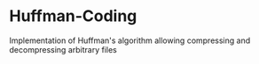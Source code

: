 # Huffman-Coding
Implementation of Huffman's algorithm allowing compressing and decompressing arbitrary files
